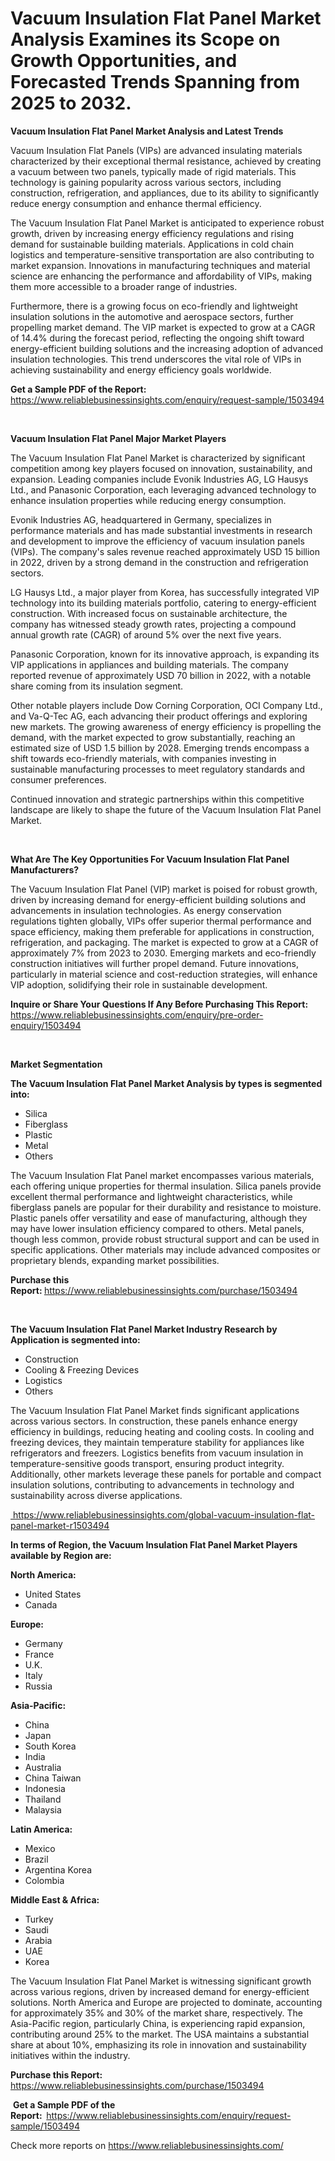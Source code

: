 <p><h1>Vacuum Insulation Flat Panel Market Analysis Examines its Scope on Growth Opportunities, and Forecasted Trends Spanning from 2025 to 2032.</h1></p><p><strong>Vacuum Insulation Flat Panel Market Analysis and Latest Trends</strong></p>
<p><p>Vacuum Insulation Flat Panels (VIPs) are advanced insulating materials characterized by their exceptional thermal resistance, achieved by creating a vacuum between two panels, typically made of rigid materials. This technology is gaining popularity across various sectors, including construction, refrigeration, and appliances, due to its ability to significantly reduce energy consumption and enhance thermal efficiency.</p><p>The Vacuum Insulation Flat Panel Market is anticipated to experience robust growth, driven by increasing energy efficiency regulations and rising demand for sustainable building materials. Applications in cold chain logistics and temperature-sensitive transportation are also contributing to market expansion. Innovations in manufacturing techniques and material science are enhancing the performance and affordability of VIPs, making them more accessible to a broader range of industries.</p><p>Furthermore, there is a growing focus on eco-friendly and lightweight insulation solutions in the automotive and aerospace sectors, further propelling market demand. The VIP market is expected to grow at a CAGR of 14.4% during the forecast period, reflecting the ongoing shift toward energy-efficient building solutions and the increasing adoption of advanced insulation technologies. This trend underscores the vital role of VIPs in achieving sustainability and energy efficiency goals worldwide.</p></p>
<p><strong>Get a Sample PDF of the Report:&nbsp;</strong> <a href="https://www.reliablebusinessinsights.com/enquiry/request-sample/1503494?utm_campaign=2242&utm_medium=2&utm_source=Github&utm_content=ia&utm_term=23032025&utm_id=vacuum-insulation-flat-panel">https://www.reliablebusinessinsights.com/enquiry/request-sample/1503494</a></p>
<p>&nbsp;</p>
<p><strong>Vacuum Insulation Flat Panel Major Market Players</strong></p>
<p><p>The Vacuum Insulation Flat Panel Market is characterized by significant competition among key players focused on innovation, sustainability, and expansion. Leading companies include Evonik Industries AG, LG Hausys Ltd., and Panasonic Corporation, each leveraging advanced technology to enhance insulation properties while reducing energy consumption. </p><p>Evonik Industries AG, headquartered in Germany, specializes in performance materials and has made substantial investments in research and development to improve the efficiency of vacuum insulation panels (VIPs). The company's sales revenue reached approximately USD 15 billion in 2022, driven by a strong demand in the construction and refrigeration sectors.</p><p>LG Hausys Ltd., a major player from Korea, has successfully integrated VIP technology into its building materials portfolio, catering to energy-efficient construction. With increased focus on sustainable architecture, the company has witnessed steady growth rates, projecting a compound annual growth rate (CAGR) of around 5% over the next five years.</p><p>Panasonic Corporation, known for its innovative approach, is expanding its VIP applications in appliances and building materials. The company reported revenue of approximately USD 70 billion in 2022, with a notable share coming from its insulation segment.</p><p>Other notable players include Dow Corning Corporation, OCI Company Ltd., and Va-Q-Tec AG, each advancing their product offerings and exploring new markets. The growing awareness of energy efficiency is propelling the demand, with the market expected to grow substantially, reaching an estimated size of USD 1.5 billion by 2028. Emerging trends encompass a shift towards eco-friendly materials, with companies investing in sustainable manufacturing processes to meet regulatory standards and consumer preferences. </p><p>Continued innovation and strategic partnerships within this competitive landscape are likely to shape the future of the Vacuum Insulation Flat Panel Market.</p></p>
<p>&nbsp;</p>
<p><strong>What Are The Key Opportunities For Vacuum Insulation Flat Panel Manufacturers?</strong></p>
<p><p>The Vacuum Insulation Flat Panel (VIP) market is poised for robust growth, driven by increasing demand for energy-efficient building solutions and advancements in insulation technologies. As energy conservation regulations tighten globally, VIPs offer superior thermal performance and space efficiency, making them preferable for applications in construction, refrigeration, and packaging. The market is expected to grow at a CAGR of approximately 7% from 2023 to 2030. Emerging markets and eco-friendly construction initiatives will further propel demand. Future innovations, particularly in material science and cost-reduction strategies, will enhance VIP adoption, solidifying their role in sustainable development.</p></p>
<p><strong>Inquire or Share Your Questions If Any Before Purchasing This Report:</strong> <a href="https://www.reliablebusinessinsights.com/enquiry/pre-order-enquiry/1503494?utm_campaign=2242&utm_medium=2&utm_source=Github&utm_content=ia&utm_term=23032025&utm_id=vacuum-insulation-flat-panel">https://www.reliablebusinessinsights.com/enquiry/pre-order-enquiry/1503494</a></p>
<p>&nbsp;</p>
<p><strong>Market Segmentation</strong></p>
<p><strong>The Vacuum Insulation Flat Panel Market Analysis by types is segmented into:</strong></p>
<p><ul><li>Silica</li><li>Fiberglass</li><li>Plastic</li><li>Metal</li><li>Others</li></ul></p>
<p><p>The Vacuum Insulation Flat Panel market encompasses various materials, each offering unique properties for thermal insulation. Silica panels provide excellent thermal performance and lightweight characteristics, while fiberglass panels are popular for their durability and resistance to moisture. Plastic panels offer versatility and ease of manufacturing, although they may have lower insulation efficiency compared to others. Metal panels, though less common, provide robust structural support and can be used in specific applications. Other materials may include advanced composites or proprietary blends, expanding market possibilities.</p></p>
<p><strong>Purchase this Report:&nbsp;</strong><a href="https://www.reliablebusinessinsights.com/purchase/1503494?utm_campaign=2242&utm_medium=2&utm_source=Github&utm_content=ia&utm_term=23032025&utm_id=vacuum-insulation-flat-panel">https://www.reliablebusinessinsights.com/purchase/1503494</a></p>
<p>&nbsp;</p>
<p><strong>The Vacuum Insulation Flat Panel Market Industry Research by Application is segmented into:</strong></p>
<p><ul><li>Construction</li><li>Cooling & Freezing Devices</li><li>Logistics</li><li>Others</li></ul></p>
<p><p>The Vacuum Insulation Flat Panel Market finds significant applications across various sectors. In construction, these panels enhance energy efficiency in buildings, reducing heating and cooling costs. In cooling and freezing devices, they maintain temperature stability for appliances like refrigerators and freezers. Logistics benefits from vacuum insulation in temperature-sensitive goods transport, ensuring product integrity. Additionally, other markets leverage these panels for portable and compact insulation solutions, contributing to advancements in technology and sustainability across diverse applications.</p></p>
<p><a href="https://www.reliablebusinessinsights.com/global-vacuum-insulation-flat-panel-market-r1503494?utm_campaign=2242&utm_medium=2&utm_source=Github&utm_content=ia&utm_term=23032025&utm_id=vacuum-insulation-flat-panel">&nbsp;https://www.reliablebusinessinsights.com/global-vacuum-insulation-flat-panel-market-r1503494</a></p>
<p><strong>In terms of Region, the Vacuum Insulation Flat Panel Market Players available by Region are:</strong></p>
<p>
    <p> <strong> North America: </strong>
        <ul>
            <li>United States</li>
            <li>Canada</li>
        </ul>
        </p> 
    <p> <strong> Europe: </strong>
        <ul>
            <li>Germany</li>
            <li>France</li>
            <li>U.K.</li>
            <li>Italy</li>
            <li>Russia</li>
        </ul>
        </p> 
    <p> <strong> Asia-Pacific: </strong>
        <ul>
            <li>China</li>
            <li>Japan</li>
            <li>South Korea</li>
            <li>India</li>
            <li>Australia</li>
            <li>China Taiwan</li>
            <li>Indonesia</li>
            <li>Thailand</li>
            <li>Malaysia</li>
        </ul>
        </p> 
    <p> <strong> Latin America: </strong>
        <ul>
            <li>Mexico</li>
            <li>Brazil</li>
            <li>Argentina Korea</li>
            <li>Colombia</li>
        </ul>
        </p> 
    <p> <strong> Middle East & Africa: </strong>
        <ul>
            <li>Turkey</li>
            <li>Saudi</li>
            <li>Arabia</li>
            <li>UAE</li>
            <li>Korea</li>
        </ul>
    </p>
    </p>
<p><p>The Vacuum Insulation Flat Panel Market is witnessing significant growth across various regions, driven by increased demand for energy-efficient solutions. North America and Europe are projected to dominate, accounting for approximately 35% and 30% of the market share, respectively. The Asia-Pacific region, particularly China, is experiencing rapid expansion, contributing around 25% to the market. The USA maintains a substantial share at about 10%, emphasizing its role in innovation and sustainability initiatives within the industry.</p></p>
<p><strong>Purchase this Report: </strong><a href="https://www.reliablebusinessinsights.com/purchase/1503494?utm_campaign=2242&utm_medium=2&utm_source=Github&utm_content=ia&utm_term=23032025&utm_id=vacuum-insulation-flat-panel">https://www.reliablebusinessinsights.com/purchase/1503494</a></p>
<p>&nbsp;<strong>Get a Sample PDF of the Report:&nbsp;&nbsp;</strong><a href="https://www.reliablebusinessinsights.com/enquiry/request-sample/1503494?utm_campaign=2242&utm_medium=2&utm_source=Github&utm_content=ia&utm_term=23032025&utm_id=vacuum-insulation-flat-panel">https://www.reliablebusinessinsights.com/enquiry/request-sample/1503494</a></p>
<p><strong></strong></p>
<p>Check more reports on <a href="https://www.reliablebusinessinsights.com/?utm_campaign=2242&utm_medium=2&utm_source=Github&utm_content=ia&utm_term=23032025&utm_id=vacuum-insulation-flat-panel">https://www.reliablebusinessinsights.com/</a></p>